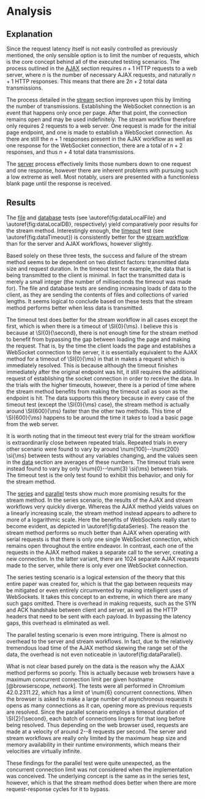 # Analysis

## Explanation

Since the request latency itself is not easily controlled as previously mentioned, the only sensible option is to limit the number of requests, which is the core concept behind all of the executed testing scenarios.
The process outlined in the [AJAX](#ajax) section requires $n + 1$ HTTP requests to a web server, where $n$ is the number of necessary AJAX requests, and naturally $n + 1$ HTTP responses.
This means that there are $2n + 2$ total data transmissions.

The process detailed in the [stream](#stream) section improves upon this by limiting the number of transmissions.
Establishing the WebSocket connection is an event that happens only once per page.
After that point, the connection remains open and may be used indefinitely.
The stream workflow therefore only requires $2$ requests to a web server.
One request is made for the initial page endpoint, and one is made to establish a WebSocket connection.
As there are still the $n + 1$ responses present in the AJAX workflow as well as one response for the WebSocket connection, there are a total of $n + 2$ responses, and thus $n + 4$ total data transmissions.

The [server](#server) process effectively limits those numbers down to one request and one response, however there are inherent problems with pursuing such a low extreme as well.
Most notably, users are presented with a functionless blank page until the response is received.


## Results

The [file](#local-file) and [database](#local-database) tests (see \autoref{fig:dataLocalFile} and \autoref{fig:dataLocalDB}, respectively) yield comparatively poor results for the stream method.
Interestingly enough, the [timeout](#timeout) test (see \autoref{fig:dataTimeout}) is consistently better for the [stream workflow](#stream) than for the server and AJAX workflows, however slightly.

Based solely on these three tests, the success and failure of the stream method seems to be dependent on two distinct factors:  transmitted data size and request duration.
In the timeout test for example, the data that is being transmitted to the client is minimal.
In fact the transmitted data is merely a small integer (the number of milliseconds the timeout was made for).
The file and database tests are sending increasing loads of data to the client, as they are sending the contents of files and collections of varied lengths.
It seems logical to conclude based on these tests that the stream method performs better when less data is transmitted.

The timeout test does better for the stream workflow in all cases except the first, which is when there is a timeout of \SI{0}{\ms}.
I believe this is because at \SI{0}{\second}, there is not enough time for the stream method to benefit from bypassing the gap between loading the page and making the request.
That is, by the time the client loads the page and establishes a WebSocket connection to the server, it is essentially equivalent to the AJAX method for a timeout of \SI{0}{\ms} in that in makes a request which is immediately resolved.
This is because although the timeout finishes immediately after the original endpoint was hit, it still requires the additional request of establishing the socket connection in order to receive the data.
In the trials with the higher timeouts, however, there is a period of time where the stream method benefits from making the timeout call as soon as the endpoint is hit.
The data supports this theory because in every case of the timeout test (except the \SI{0}{\ms} case), the stream method is actually around \SI{600}{\ms} faster than the other two methods.
This time of \SI{600}{\ms} happens to be around the time it takes to load a basic page from the web server.

It is worth noting that in the timeout test every trial for the stream workflow is extraordinarily close between repeated trials.
Repeated trials in every other scenario were found to vary by around \num{100}--\num{200} \si{\ms} between tests without any variables changing, and the values seen in the [data](#data) section are averages of these numbers.
The timeout trials were instead found to vary by only \num{0}--\num{3} \si{\ms} between trials.
The timeout test is the only test found to exhibit this behavior, and only for the stream method.

The [series](#series) and [parallel](#parallel) tests show much more promising results for the stream method.
In the series scenario, the results of the AJAX and stream workflows very quickly diverge.
Whereas the AJAX method yields values on a linearly increasing scale, the stream method instead appears to adhere to more of a logarithmic scale.
Here the benefits of WebSockets really start to become evident, as depicted in \autoref{fig:dataSeries}.
The reason the stream method performs so much better than AJAX when operating with serial requests is that there is only one single WebSocket connection, which remains open throughout the entire endeavor.
In contrast, each one of the requests in the AJAX method makes a separate call to the server, creating a new connection.
In the latter variant, there are 1024 separate AJAX requests made to the server, while there is only ever one WebSocket connection.

The series testing scenario is a logical extension of the theory that this entire paper was created for, which is that the gap between requests may be mitigated or even entirely circumvented by making intelligent uses of WebSockets.
It takes this concept to an extreme, in which there are many such gaps omitted.
There is overhead in making requests, such as the SYN and ACK handshake between client and server, as well as the HTTP headers that need to be sent with each payload.
In bypassing the latency gaps, this overhead is eliminated as well.

The parallel testing scenario is even more intriguing.
There is almost no overhead to the server and stream workflows.
In fact, due to the relatively tremendous load time of the AJAX method skewing the range set of the data, the overhead is not even noticeable in \autoref{fig:dataParallel}.

What is not clear based purely on the data is the reason why the AJAX method performs so poorly.
This is actually because web browsers have a maximum concurrent connection limit per given hostname [@browserscope, *network*].
The tests were all performed in Chromium 42.0.2311.22, which has a limit of \num{6} concurrent connections.
When the browser is asked to make a large number of asynchronous requests it opens as many connections as it can, opening more as previous requests are resolved.
Since the parallel scenario employs a timeout duration of \SI{2}{\second}, each batch of connections lingers for that long before being resolved.
Thus depending on the web browser used, requests are made at a velocity of around 2--8 requests per second.
The server and stream workflows are really only limited by the maximum heap size and memory availability in their runtime environments, which means their velocities are virtually infinite.

These findings for the parallel test were quite unexpected, as the concurrent connection limit was not considered when the implementation was conceived.
The underlying concept is the same as in the series test, however, which is that the stream method does better when there are more request-response cycles for it to bypass.
